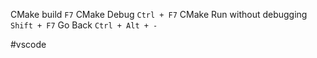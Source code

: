 CMake build `F7`
CMake Debug `Ctrl + F7`
CMake Run without debugging `Shift + F7`
Go Back `Ctrl + Alt + -`

#vscode 